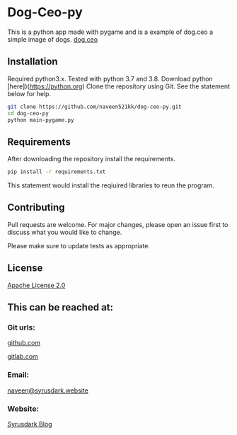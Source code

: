 # Dog-Ceo-py

This is a python app made with pygame and is a example of dog.ceo a simple image of dogs. [dog.ceo](https://dog.ceo)

## Installation

Required python3.x. Tested with python 3.7 and 3.8. Download python [here])(https://python.org)
Clone the repository using Git. See the statement below for help.

```bash
git clone https://github.com/naveen521kk/dog-ceo-py.git
cd dog-ceo-py
python main-pygame.py
```

## Requirements

After downloading the repository install the requirements.
```bash
pip install -r requirements.txt
```
This statement would install the reqiuired libraries to reun the program.


## Contributing
Pull requests are welcome. For major changes, please open an issue first to discuss what you would like to change.

Please make sure to update tests as appropriate.

## License
[Apache License 2.0](https://choosealicense.com/licenses/apache-2.0/)

## This can be reached at:
### Git urls:
[github.com](https://github.com/naveen521kk/dog-ceo-py)

[gitlab.com](https://gitlab.com/naveen521kk/dog-ceo)

### Email: 
[naveen@syrusdark.website](mailto:naveen@syrusdark.website)
### Website: 
[Syrusdark Blog](https://blog.syrusdark.webiste)